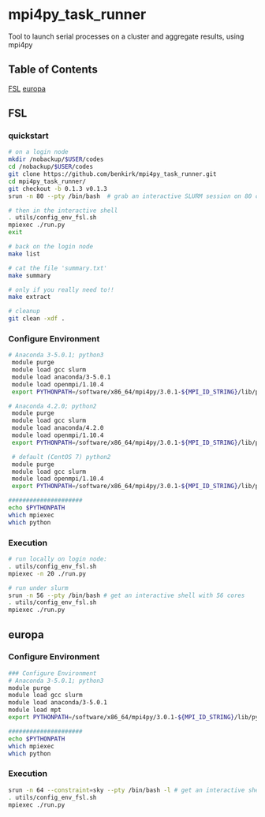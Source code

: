 # mpi4py_task_runner
Tool to launch serial processes on a cluster and aggregate results, using mpi4py
## Table of Contents
[FSL](#FSL)
[europa](#europa)
<a name="headers"/>

## FSL
### quickstart
```bash
# on a login node
mkdir /nobackup/$USER/codes
cd /nobackup/$USER/codes
git clone https://github.com/benkirk/mpi4py_task_runner.git
cd mpi4py_task_runner/
git checkout -b 0.1.3 v0.1.3
srun -n 80 --pty /bin/bash  # grab an interactive SLURM session on 80 cores

# then in the interactive shell
. utils/config_env_fsl.sh
mpiexec ./run.py
exit

# back on the login node
make list

# cat the file 'summary.txt'
make summary

# only if you really need to!!
make extract

# cleanup
git clean -xdf .
```
### Configure Environment
```bash
# Anaconda 3-5.0.1; python3
 module purge
 module load gcc slurm
 module load anaconda/3-5.0.1
 module load openmpi/1.10.4
 export PYTHONPATH=/software/x86_64/mpi4py/3.0.1-${MPI_ID_STRING}/lib/python3.6/site-packages

# Anaconda 4.2.0; python2
 module purge
 module load gcc slurm
 module load anaconda/4.2.0
 module load openmpi/1.10.4
 export PYTHONPATH=/software/x86_64/mpi4py/3.0.1-${MPI_ID_STRING}/lib/python2.7/site-packages

 # default (CentOS 7) python2
 module purge
 module load gcc slurm
 module load openmpi/1.10.4
 export PYTHONPATH=/software/x86_64/mpi4py/3.0.1-${MPI_ID_STRING}/lib/python2.7/site-packages

#####################
echo $PYTHONPATH
which mpiexec
which python
 ```
 ### Execution
 ```bash
 # run locally on login node:
 . utils/config_env_fsl.sh
 mpiexec -n 20 ./run.py

 # run under slurm
 srun -n 56 --pty /bin/bash # get an interactive shell with 56 cores
 . utils/config_env_fsl.sh
 mpiexec ./run.py
```

## europa
### Configure Environment
```bash
### Configure Environment
# Anaconda 3-5.0.1; python3
module purge
module load gcc slurm
module load anaconda/3-5.0.1
module load mpt
export PYTHONPATH=/software/x86_64/mpi4py/3.0.1-${MPI_ID_STRING}/lib/python3.6/site-packages

#####################
echo $PYTHONPATH
which mpiexec
which python
```

### Execution
```bash
srun -n 64 --constraint=sky --pty /bin/bash -l # get an interactive shell, 2 nodes, 32 cores ea.
. utils/config_env_fsl.sh
mpiexec ./run.py
```
